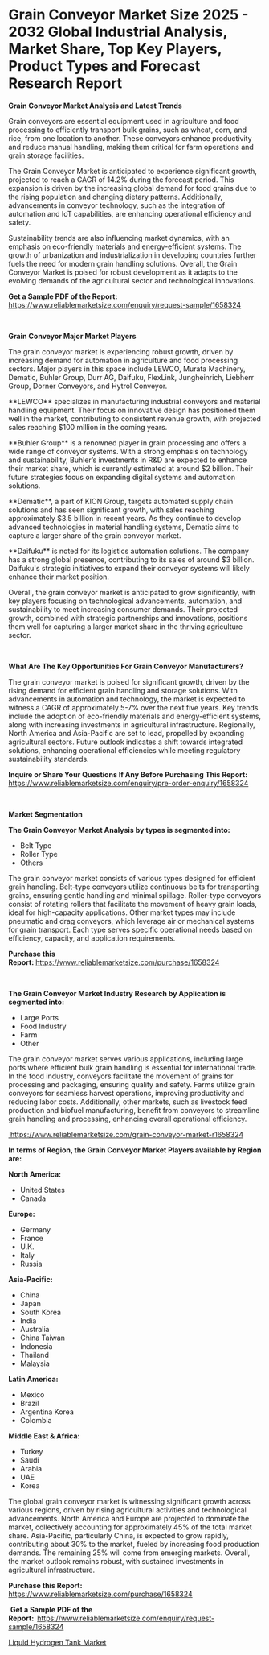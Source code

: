 <p><h1>Grain Conveyor Market Size 2025 - 2032 Global Industrial Analysis, Market Share, Top Key Players, Product Types and Forecast Research Report</h1></p><p><strong>Grain Conveyor Market Analysis and Latest Trends</strong></p>
<p><p>Grain conveyors are essential equipment used in agriculture and food processing to efficiently transport bulk grains, such as wheat, corn, and rice, from one location to another. These conveyors enhance productivity and reduce manual handling, making them critical for farm operations and grain storage facilities.</p><p>The Grain Conveyor Market is anticipated to experience significant growth, projected to reach a CAGR of 14.2% during the forecast period. This expansion is driven by the increasing global demand for food grains due to the rising population and changing dietary patterns. Additionally, advancements in conveyor technology, such as the integration of automation and IoT capabilities, are enhancing operational efficiency and safety.</p><p>Sustainability trends are also influencing market dynamics, with an emphasis on eco-friendly materials and energy-efficient systems. The growth of urbanization and industrialization in developing countries further fuels the need for modern grain handling solutions. Overall, the Grain Conveyor Market is poised for robust development as it adapts to the evolving demands of the agricultural sector and technological innovations.</p></p>
<p><strong>Get a Sample PDF of the Report:&nbsp;</strong> <a href="https://www.reliablemarketsize.com/enquiry/request-sample/1658324?utm_campaign=3192&utm_medium=2&utm_source=Github&utm_content=ia&utm_term=08042025&utm_id=grain-conveyor">https://www.reliablemarketsize.com/enquiry/request-sample/1658324</a></p>
<p>&nbsp;</p>
<p><strong>Grain Conveyor Major Market Players</strong></p>
<p><p>The grain conveyor market is experiencing robust growth, driven by increasing demand for automation in agriculture and food processing sectors. Major players in this space include LEWCO, Murata Machinery, Dematic, Buhler Group, Durr AG, Daifuku, FlexLink, Jungheinrich, Liebherr Group, Dorner Conveyors, and Hytrol Conveyor.</p><p>**LEWCO** specializes in manufacturing industrial conveyors and material handling equipment. Their focus on innovative design has positioned them well in the market, contributing to consistent revenue growth, with projected sales reaching $100 million in the coming years.</p><p>**Buhler Group** is a renowned player in grain processing and offers a wide range of conveyor systems. With a strong emphasis on technology and sustainability, Buhler’s investments in R&D are expected to enhance their market share, which is currently estimated at around $2 billion. Their future strategies focus on expanding digital systems and automation solutions.</p><p>**Dematic**, a part of KION Group, targets automated supply chain solutions and has seen significant growth, with sales reaching approximately $3.5 billion in recent years. As they continue to develop advanced technologies in material handling systems, Dematic aims to capture a larger share of the grain conveyor market.</p><p>**Daifuku** is noted for its logistics automation solutions. The company has a strong global presence, contributing to its sales of around $3 billion. Daifuku's strategic initiatives to expand their conveyor systems will likely enhance their market position.</p><p>Overall, the grain conveyor market is anticipated to grow significantly, with key players focusing on technological advancements, automation, and sustainability to meet increasing consumer demands. Their projected growth, combined with strategic partnerships and innovations, positions them well for capturing a larger market share in the thriving agriculture sector.</p></p>
<p>&nbsp;</p>
<p><strong>What Are The Key Opportunities For Grain Conveyor Manufacturers?</strong></p>
<p><p>The grain conveyor market is poised for significant growth, driven by the rising demand for efficient grain handling and storage solutions. With advancements in automation and technology, the market is expected to witness a CAGR of approximately 5-7% over the next five years. Key trends include the adoption of eco-friendly materials and energy-efficient systems, along with increasing investments in agricultural infrastructure. Regionally, North America and Asia-Pacific are set to lead, propelled by expanding agricultural sectors. Future outlook indicates a shift towards integrated solutions, enhancing operational efficiencies while meeting regulatory sustainability standards.</p></p>
<p><strong>Inquire or Share Your Questions If Any Before Purchasing This Report:</strong> <a href="https://www.reliablemarketsize.com/enquiry/pre-order-enquiry/1658324?utm_campaign=3192&utm_medium=2&utm_source=Github&utm_content=ia&utm_term=08042025&utm_id=grain-conveyor">https://www.reliablemarketsize.com/enquiry/pre-order-enquiry/1658324</a></p>
<p>&nbsp;</p>
<p><strong>Market Segmentation</strong></p>
<p><strong>The Grain Conveyor Market Analysis by types is segmented into:</strong></p>
<p><ul><li>Belt Type</li><li>Roller Type</li><li>Others</li></ul></p>
<p><p>The grain conveyor market consists of various types designed for efficient grain handling. Belt-type conveyors utilize continuous belts for transporting grains, ensuring gentle handling and minimal spillage. Roller-type conveyors consist of rotating rollers that facilitate the movement of heavy grain loads, ideal for high-capacity applications. Other market types may include pneumatic and drag conveyors, which leverage air or mechanical systems for grain transport. Each type serves specific operational needs based on efficiency, capacity, and application requirements.</p></p>
<p><strong>Purchase this Report:&nbsp;</strong><a href="https://www.reliablemarketsize.com/purchase/1658324?utm_campaign=3192&utm_medium=2&utm_source=Github&utm_content=ia&utm_term=08042025&utm_id=grain-conveyor">https://www.reliablemarketsize.com/purchase/1658324</a></p>
<p>&nbsp;</p>
<p><strong>The Grain Conveyor Market Industry Research by Application is segmented into:</strong></p>
<p><ul><li>Large Ports</li><li>Food Industry</li><li>Farm</li><li>Other</li></ul></p>
<p><p>The grain conveyor market serves various applications, including large ports where efficient bulk grain handling is essential for international trade. In the food industry, conveyors facilitate the movement of grains for processing and packaging, ensuring quality and safety. Farms utilize grain conveyors for seamless harvest operations, improving productivity and reducing labor costs. Additionally, other markets, such as livestock feed production and biofuel manufacturing, benefit from conveyors to streamline grain handling and processing, enhancing overall operational efficiency.</p></p>
<p><a href="https://www.reliablemarketsize.com/grain-conveyor-market-r1658324?utm_campaign=3192&utm_medium=2&utm_source=Github&utm_content=ia&utm_term=08042025&utm_id=grain-conveyor">&nbsp;https://www.reliablemarketsize.com/grain-conveyor-market-r1658324</a></p>
<p><strong>In terms of Region, the Grain Conveyor Market Players available by Region are:</strong></p>
<p>
    <p> <strong> North America: </strong>
        <ul>
            <li>United States</li>
            <li>Canada</li>
        </ul>
        </p> 
    <p> <strong> Europe: </strong>
        <ul>
            <li>Germany</li>
            <li>France</li>
            <li>U.K.</li>
            <li>Italy</li>
            <li>Russia</li>
        </ul>
        </p> 
    <p> <strong> Asia-Pacific: </strong>
        <ul>
            <li>China</li>
            <li>Japan</li>
            <li>South Korea</li>
            <li>India</li>
            <li>Australia</li>
            <li>China Taiwan</li>
            <li>Indonesia</li>
            <li>Thailand</li>
            <li>Malaysia</li>
        </ul>
        </p> 
    <p> <strong> Latin America: </strong>
        <ul>
            <li>Mexico</li>
            <li>Brazil</li>
            <li>Argentina Korea</li>
            <li>Colombia</li>
        </ul>
        </p> 
    <p> <strong> Middle East & Africa: </strong>
        <ul>
            <li>Turkey</li>
            <li>Saudi</li>
            <li>Arabia</li>
            <li>UAE</li>
            <li>Korea</li>
        </ul>
    </p>
    </p>
<p><p>The global grain conveyor market is witnessing significant growth across various regions, driven by rising agricultural activities and technological advancements. North America and Europe are projected to dominate the market, collectively accounting for approximately 45% of the total market share. Asia-Pacific, particularly China, is expected to grow rapidly, contributing about 30% to the market, fueled by increasing food production demands. The remaining 25% will come from emerging markets. Overall, the market outlook remains robust, with sustained investments in agricultural infrastructure.</p></p>
<p><strong>Purchase this Report: </strong><a href="https://www.reliablemarketsize.com/purchase/1658324?utm_campaign=3192&utm_medium=2&utm_source=Github&utm_content=ia&utm_term=08042025&utm_id=grain-conveyor">https://www.reliablemarketsize.com/purchase/1658324</a></p>
<p>&nbsp;<strong>Get a Sample PDF of the Report:&nbsp;&nbsp;</strong><a href="https://www.reliablemarketsize.com/enquiry/request-sample/1658324?utm_campaign=3192&utm_medium=2&utm_source=Github&utm_content=ia&utm_term=08042025&utm_id=grain-conveyor">https://www.reliablemarketsize.com/enquiry/request-sample/1658324</a></p>
<p><strong></strong></p>
<p><p><a href="https://github.com/lynlynyusay/Market-Research-Report-List-1/blob/main/liquid-hydrogen-tank-market.md?utm_campaign=3192&utm_medium=2&utm_source=Github&utm_content=ia&utm_term=08042025&utm_id=grain-conveyor">Liquid Hydrogen Tank Market</a></p></p>